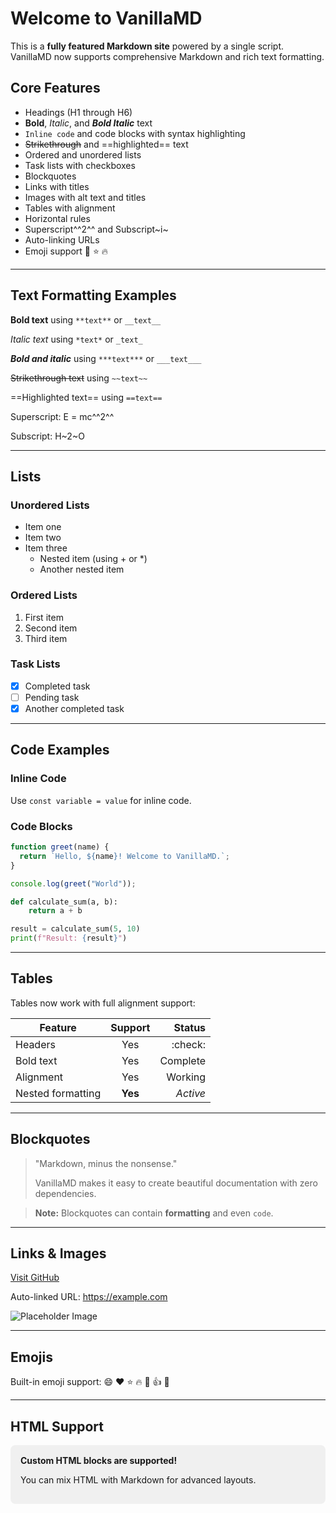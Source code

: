 # Welcome to VanillaMD

This is a **fully featured Markdown site** powered by a single script. VanillaMD now supports comprehensive Markdown and rich text formatting.

## Core Features

- Headings (H1 through H6)
- **Bold**, *Italic*, and ***Bold Italic*** text
- `Inline code` and code blocks with syntax highlighting
- ~~Strikethrough~~ and ==highlighted== text
- Ordered and unordered lists
- Task lists with checkboxes
- Blockquotes
- Links with titles
- Images with alt text and titles
- Tables with alignment
- Horizontal rules
- Superscript^^2^^ and Subscript~i~
- Auto-linking URLs
- Emoji support :rocket: :star: :fire:

---

## Text Formatting Examples

**Bold text** using `**text**` or `__text__`

*Italic text* using `*text*` or `_text_`

***Bold and italic*** using `***text***` or `___text___`

~~Strikethrough text~~ using `~~text~~`

==Highlighted text== using `==text==`

Superscript: E = mc^^2^^

Subscript: H~2~O

---

## Lists

### Unordered Lists

- Item one
- Item two
- Item three
  + Nested item (using + or *)
  + Another nested item

### Ordered Lists

1. First item
2. Second item
3. Third item

### Task Lists

- [x] Completed task
- [ ] Pending task
- [x] Another completed task

---

## Code Examples

### Inline Code

Use `const variable = value` for inline code.

### Code Blocks

```javascript
function greet(name) {
  return `Hello, ${name}! Welcome to VanillaMD.`;
}

console.log(greet("World"));
```

```python
def calculate_sum(a, b):
    return a + b

result = calculate_sum(5, 10)
print(f"Result: {result}")
```

---

## Tables

Tables now work with full alignment support:

| Feature | Support | Status |
|---------|:-------:|-------:|
| Headers | Yes | :check: |
| Bold text | Yes | Complete |
| Alignment | Yes | Working |
| Nested formatting | **Yes** | *Active* |

---

## Blockquotes

> "Markdown, minus the nonsense."
>
> VanillaMD makes it easy to create beautiful documentation with zero dependencies.

> **Note:** Blockquotes can contain **formatting** and even `code`.

---

## Links & Images

[Visit GitHub](https://github.com "GitHub Homepage")

Auto-linked URL: https://example.com

![Placeholder Image](https://via.placeholder.com/400x200 "Sample placeholder image")

---

## Emojis

Built-in emoji support: :smile: :heart: :star: :fire: :rocket: :thumbsup: :tada:

---

## HTML Support

<div style="padding: 1rem; background: #f0f0f0; border-radius: 8px;">
  <strong>Custom HTML blocks are supported!</strong>
  <p>You can mix HTML with Markdown for advanced layouts.</p>
</div>
